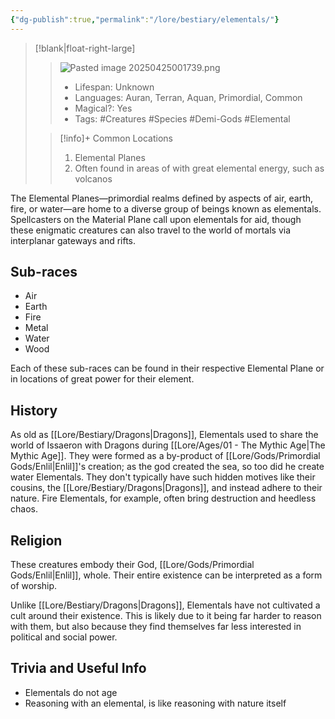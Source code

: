 ```yaml
---
{"dg-publish":true,"permalink":"/lore/bestiary/elementals/"}
---
```


>[!blank|float-right-large]
>>![Pasted image 20250425001739.png](/img/user/z_Assets/Pasted%20image%2020250425001739.png)
>>- Lifespan: Unknown
>>- Languages: Auran, Terran, Aquan, Primordial, Common
>>- Magical?: Yes
>>- Tags: #Creatures #Species #Demi-Gods #Elemental 
>
>>[!info]+ Common Locations
>>1. Elemental Planes
>>2. Often found in areas of with great elemental energy, such as volcanos


The Elemental Planes—primordial realms defined by aspects of air, earth, fire, or water—are home to a diverse group of beings known as elementals. Spellcasters on the Material Plane call upon elementals for aid, though these enigmatic creatures can also travel to the world of mortals via interplanar gateways and rifts.

## Sub-races
- Air
- Earth 
- Fire
- Metal
- Water 
- Wood

Each of these sub-races can be found in their respective Elemental Plane or in locations of great power for their element.

## History
As old as [[Lore/Bestiary/Dragons\|Dragons]], Elementals used to share the world of Issaeron with Dragons during [[Lore/Ages/01 - The Mythic Age\|The Mythic Age]]. They were formed as a by-product of [[Lore/Gods/Primordial Gods/Enlil\|Enlil]]'s creation; as the god created the sea, so too did he create water Elementals. They don't typically have such hidden motives like their cousins, the [[Lore/Bestiary/Dragons\|Dragons]], and instead adhere to their nature. Fire Elementals, for example, often bring destruction and heedless chaos.

## Religion
These creatures embody their God, [[Lore/Gods/Primordial Gods/Enlil\|Enlil]], whole. Their entire existence can be interpreted as a form of worship.

Unlike [[Lore/Bestiary/Dragons\|Dragons]], Elementals have not cultivated a cult around their existence. This is likely due to it being far harder to reason with them, but also because they find themselves far less interested in political and social power. 

## Trivia and Useful Info
- Elementals do not age
- Reasoning with an elemental, is like reasoning with nature itself

